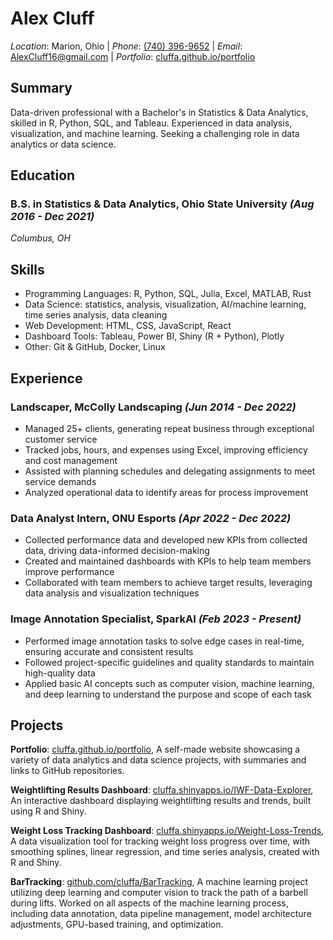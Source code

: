 # Alex Cluff
_Location_: Marion, Ohio | _Phone_: [(740) 396-9652](tel:7403969652) | _Email_: [AlexCluff16@gmail.com](mailto:AlexCluff16@gmail.com) | _Portfolio_: [cluffa.github.io/portfolio](https://cluffa.github.io/portfolio)

## Summary
Data-driven professional with a Bachelor's in Statistics & Data Analytics, skilled in R, Python, SQL, and Tableau. Experienced in data analysis, visualization, and machine learning. Seeking a challenging role in data analytics or data science.

## Education
### **B.S. in Statistics & Data Analytics**, Ohio State University _(Aug 2016 - Dec 2021)_  
*Columbus, OH*

## Skills
- Programming Languages: R, Python, SQL, Julia, Excel, MATLAB, Rust
- Data Science: statistics, analysis, visualization, AI/machine learning, time series analysis, data cleaning
- Web Development: HTML, CSS, JavaScript, React
- Dashboard Tools: Tableau, Power BI, Shiny (R + Python), Plotly
- Other: Git & GitHub, Docker, Linux

## Experience
### **Landscaper**, McColly Landscaping _(Jun 2014 - Dec 2022)_
- Managed 25+ clients, generating repeat business through exceptional customer service
- Tracked jobs, hours, and expenses using Excel, improving efficiency and cost management
- Assisted with planning schedules and delegating assignments to meet service demands
- Analyzed operational data to identify areas for process improvement

### **Data Analyst Intern**, ONU Esports _(Apr 2022 - Dec 2022)_
- Collected performance data and developed new KPIs from collected data, driving data-informed decision-making
- Created and maintained dashboards with KPIs to help team members improve performance
- Collaborated with team members to achieve target results, leveraging data analysis and visualization techniques

### **Image Annotation Specialist**, SparkAI _(Feb 2023 - Present)_
- Performed image annotation tasks to solve edge cases in real-time, ensuring accurate and consistent results
- Followed project-specific guidelines and quality standards to maintain high-quality data
- Applied basic AI concepts such as computer vision, machine learning, and deep learning to understand the purpose and scope of each task

## Projects
**Portfolio**: [cluffa.github.io/portfolio](https://cluffa.github.io/portfolio), 
A self-made website showcasing a variety of data analytics and data science projects, with summaries and links to GitHub repositories.

**Weightlifting Results Dashboard**: [cluffa.shinyapps.io/IWF-Data-Explorer](https://cluffa.shinyapps.io/IWF-Data-Explorer), 
An interactive dashboard displaying weightlifting results and trends, built using R and Shiny.

**Weight Loss Tracking Dashboard**: [cluffa.shinyapps.io/Weight-Loss-Trends](https://cluffa.shinyapps.io/Weight-Loss-Trends), 
A data visualization tool for tracking weight loss progress over time, with smoothing splines, linear regression, and time series analysis, created with R and Shiny.

**BarTracking**: [github.com/cluffa/BarTracking](https://github.com/cluffa/BarTracking), 
A machine learning project utilizing deep learning and computer vision to track the path of a barbell during lifts. Worked on all aspects of the machine learning process, including data annotation, data pipeline management, model architecture adjustments, GPU-based training, and optimization.
